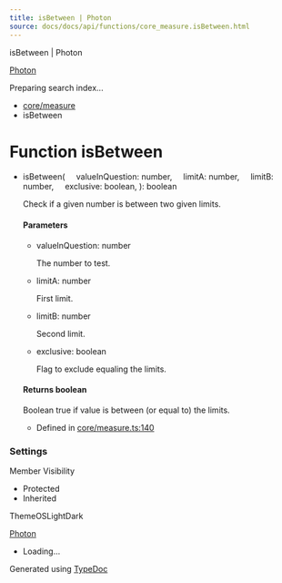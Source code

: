 ```yaml
---
title: isBetween | Photon
source: docs/docs/api/functions/core_measure.isBetween.html
---
```


isBetween | Photon

[Photon](../index.md)




Preparing search index...

* [core/measure](../modules/core_measure.md)
* isBetween

# Function isBetween

* isBetween(
      valueInQuestion: number,
      limitA: number,
      limitB: number,
      exclusive: boolean,
  ): boolean

  Check if a given number is between two given limits.

  #### Parameters

  + valueInQuestion: number

    The number to test.
  + limitA: number

    First limit.
  + limitB: number

    Second limit.
  + exclusive: boolean

    Flag to exclude equaling the limits.

  #### Returns boolean

  Boolean true if value is between (or equal to) the limits.

  + Defined in [core/measure.ts:140](https://github.com/mwhite454/photon/blob/main/packages/photon/src/core/measure.ts#L140)

### Settings

Member Visibility

* Protected
* Inherited

ThemeOSLightDark

[Photon](../index.md)

* Loading...

Generated using [TypeDoc](https://typedoc.org/)
